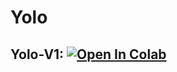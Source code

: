 # Yolo

## Yolo-V1: [![Open In Colab](https://colab.research.google.com/assets/colab-badge.svg)](https://colab.research.google.com/github/sineeli/Yolo/blob/main/yolo-v1.ipynb)
